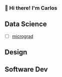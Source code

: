 ### 🍕 Hi there! I'm Carlos

## Data Science

- [ ] [micrograd](https://github.com/caestrada/building-micrograd)

## Design

## Software Dev
